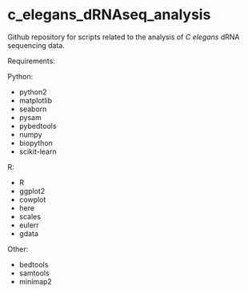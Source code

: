 # c\_elegans\_dRNAseq\_analysis
Github repository for scripts related to the analysis of _C elegans_ dRNA sequencing data.

Requirements:

Python:
- python2
- matplotlib
- seaborn
- pysam
- pybedtools
- numpy
- biopython
- scikit-learn 

R:
- R
- ggplot2
- cowplot
- here
- scales
- eulerr
- gdata

Other:
- bedtools
- samtools
- minimap2